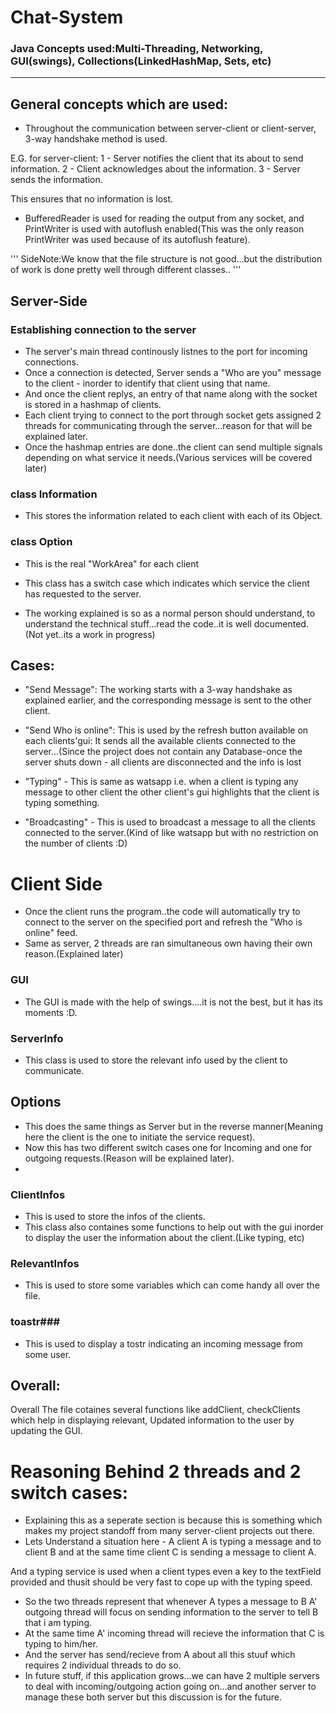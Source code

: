 # Chat-System

### Java Concepts used:Multi-Threading, Networking, GUI(swings), Collections(LinkedHashMap, Sets, etc) ###

---
## General concepts which are used:
- Throughout the communication between server-client or client-server, 3-way handshake method is used.

E.G. for server-client:
1 - Server notifies the client that its about to send information.
2 - Client acknowledges about the information.
3 - Server sends the information.

This ensures that no information is lost.

- BufferedReader is used for reading the output from any socket, and PrintWriter is used with autoflush enabled(This was the only reason PrintWriter was used because of its autoflush feature).

''' SideNote:We know that the file structure is not good...but the distribution of work is done pretty well through different classes.. '''


## Server-Side

### Establishing connection to the server ###

- The server's main thread continously listnes to the port for incoming connections.
- Once a connection is detected, Server sends a "Who are you" message to the client - inorder to identify that client using that name.
- And once the client replys, an entry of that name along with the socket is stored in a hashmap of clients.
- Each client trying to connect to the port through socket gets assigned 2 threads for communicating through the server...reason for that will be explained later.
- Once the hashmap entries are done..the client can send multiple signals depending on what service it needs.(Various services will be covered later)

### class Information ###
- This stores the information related to each client with each of its Object.

### class Option ###
- This is the real "WorkArea" for each client

- This class has a switch case which indicates which service the client has requested to the server.

- The working explained is so as a normal person should understand, to understand the technical stuff...read the code..it is well documented.(Not yet..its a work in progress)

## Cases:

- "Send Message": The working starts with a 3-way handshake as explained earlier, and the corresponding message is sent to the other client.
- "Send Who is online": This is used by the refresh button available on each clients'gui: It sends all the available clients connected to the server...(Since the project does not
contain any Database-once the server shuts down - all clients are disconnected and the info is lost

- "Typing" - This is same as watsapp i.e. when a client is typing any message to other client the other client's gui highlights that the client is typing something.

- "Broadcasting" - This is used to broadcast a message to all the clients connected to the server.(Kind of like watsapp but with no restriction on the number of clients :D)

# Client Side

- Once the client runs the program..the code will automatically try to connect to the server on the specified port and refresh the "Who is online" feed.
- Same as server, 2 threads are ran simultaneous own having their own reason.(Explained later)

### GUI ###

- The GUI is made with the help of swings....it is not the best, but it has its moments :D.

### ServerInfo ###

- This class is used to store the relevant info used by the client to communicate.

## Options ###

- This does the same things as Server but in the reverse manner(Meaning here the client is the one to initiate the service request).
- Now this has two different switch cases one for Incoming and one for outgoing requests.(Reason will be explained later).
- 

### ClientInfos ###
- This is used to store the infos of the clients.
- This class also containes some functions to help out with the gui inorder to display the user the information about the client.(Like typing, etc)

### RelevantInfos ###
- This is used to store some variables which can come handy all over the file.


### toastr###

- This is used to display a tostr indicating an incoming message from some user.


## Overall:
Overall The file cotaines several functions like addClient, checkClients which help in displaying relevant, Updated information to the user by updating the GUI.

# Reasoning Behind 2 threads and 2 switch cases:
- Explaining this as a seperate section is because this is something which makes my project standoff from many server-client projects out there.
- Lets Understand a situation here - 
A client A is typing a message and to client B and at the same time client C is sending a message to client A.

And a typing service is used when a client types even a key to the textField provided and thusit should be very fast to cope up with the typing speed.

- So the two threads represent that whenever A types a message to B A' outgoing thread will focus on sending information to the server to tell B that i am typing.
- At the same time A' incoming thread will recieve the information that C is typing to him/her.
- And the server has send/recieve from A about all this stuuf which requires 2 individual threads to do so.
- In future stuff, if this application grows...we can have 2 multiple servers to deal with incoming/outgoing action going on...and another server to manage these both server
but this discussion is for the future.



